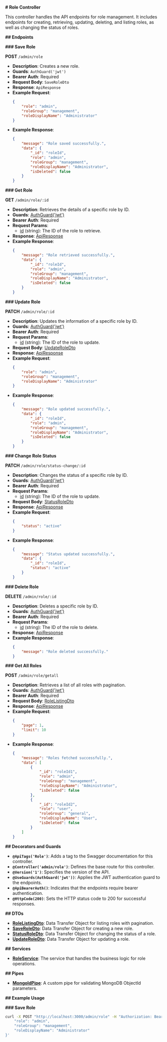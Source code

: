 **# Role Controller**

This controller handles the API endpoints for role management. It includes endpoints for creating, retrieving, updating, deleting, and listing roles, as well as changing the status of roles.

**## Endpoints**

**### Save Role**

****POST**** `/admin/role`

- ****Description****: Creates a new role.
- ****Guards****: `AuthGuard('jwt')`
- ****Bearer Auth****: Required
- ****Request Body****: `SaveRoleDto`
- ****Response****: `ApiResponse`
- ****Example Request****:
    ```json
    {
        "role": "admin",
        "roleGroup": "management",
        "roleDisplayName": "Administrator"
    }
    ```
- ****Example Response****:
    ```json
    {
        "message": "Role saved successfully.",
        "data": {
            "_id": "roleId",
            "role": "admin",
            "roleGroup": "management",
            "roleDisplayName": "Administrator",
            "isDeleted": false
        }
    }
    ```

**### Get Role**

****GET**** `/admin/role/:id`

- ****Description****: Retrieves the details of a specific role by ID.
- ****Guards****: [AuthGuard('jwt')](__http://_vscodecontentref_/0__)
- ****Bearer Auth****: Required
- ****Request Params****:
    - [id](__http://_vscodecontentref_/1__) (string): The ID of the role to retrieve.
- ****Response****: [ApiResponse](__http://_vscodecontentref_/2__)
- ****Example Response****:
    ```json
    {
        "message": "Role retrieved successfully.",
        "data": {
            "_id": "roleId",
            "role": "admin",
            "roleGroup": "management",
            "roleDisplayName": "Administrator",
            "isDeleted": false
        }
    }
    ```

**### Update Role**

****PATCH**** `/admin/role/:id`

- ****Description****: Updates the information of a specific role by ID.
- ****Guards****: [AuthGuard('jwt')](__http://_vscodecontentref_/3__)
- ****Bearer Auth****: Required
- ****Request Params****:
    - [id](__http://_vscodecontentref_/4__) (string): The ID of the role to update.
- ****Request Body****: [UpdateRoleDto](__http://_vscodecontentref_/5__)
- ****Response****: [ApiResponse](__http://_vscodecontentref_/6__)
- ****Example Request****:
    ```json
    {
        "role": "admin",
        "roleGroup": "management",
        "roleDisplayName": "Administrator"
    }
    ```
- ****Example Response****:
    ```json
    {
        "message": "Role updated successfully.",
        "data": {
            "_id": "roleId",
            "role": "admin",
            "roleGroup": "management",
            "roleDisplayName": "Administrator",
            "isDeleted": false
        }
    }
    ```

**### Change Role Status**

****PATCH**** `/admin/role/status-change/:id`

- ****Description****: Changes the status of a specific role by ID.
- ****Guards****: [AuthGuard('jwt')](__http://_vscodecontentref_/7__)
- ****Bearer Auth****: Required
- ****Request Params****:
    - [id](__http://_vscodecontentref_/8__) (string): The ID of the role to update.
- ****Request Body****: [StatusRoleDto](__http://_vscodecontentref_/9__)
- ****Response****: [ApiResponse](__http://_vscodecontentref_/10__)
- ****Example Request****:
    ```json
    {
        "status": "active"
    }
    ```
- ****Example Response****:
    ```json
    {
        "message": "Status updated successfully.",
        "data": {
            "_id": "roleId",
            "status": "active"
        }
    }
    ```

**### Delete Role**

****DELETE**** `/admin/role/:id`

- ****Description****: Deletes a specific role by ID.
- ****Guards****: [AuthGuard('jwt')](__http://_vscodecontentref_/11__)
- ****Bearer Auth****: Required
- ****Request Params****:
    - [id](__http://_vscodecontentref_/12__) (string): The ID of the role to delete.
- ****Response****: [ApiResponse](__http://_vscodecontentref_/13__)
- ****Example Response****:
    ```json
    {
        "message": "Role deleted successfully."
    }
    ```

**### Get All Roles**

****POST**** `/admin/role/getall`

- ****Description****: Retrieves a list of all roles with pagination.
- ****Guards****: [AuthGuard('jwt')](__http://_vscodecontentref_/14__)
- ****Bearer Auth****: Required
- ****Request Body****: [RoleListingDto](__http://_vscodecontentref_/15__)
- ****Response****: [ApiResponse](__http://_vscodecontentref_/16__)
- ****Example Request****:
    ```json
    {
        "page": 1,
        "limit": 10
    }
    ```
- ****Example Response****:
    ```json
    {
        "message": "Roles fetched successfully.",
        "data": [
            {
                "_id": "roleId1",
                "role": "admin",
                "roleGroup": "management",
                "roleDisplayName": "Administrator",
                "isDeleted": false
            },
            {
                "_id": "roleId2",
                "role": "user",
                "roleGroup": "general",
                "roleDisplayName": "User",
                "isDeleted": false
            }
        ]
    }
    ```

**## Decorators and Guards**

- ********`@ApiTags('Role')`********: Adds a tag to the Swagger documentation for this controller.
- ********`@Controller('admin/role')`********: Defines the base route for this controller.
- ********`@Version('1')`********: Specifies the version of the API.
- ********`@UseGuards(AuthGuard('jwt'))`********: Applies the JWT authentication guard to the endpoints.
- ********`@ApiBearerAuth()`********: Indicates that the endpoints require bearer authentication.
- ********`@HttpCode(200)`********: Sets the HTTP status code to 200 for successful responses.

**## DTOs**

- ****[****RoleListingDto****](**__http://_vscodecontentref_/17__**)****: Data Transfer Object for listing roles with pagination.
- ****[****SaveRoleDto****](**__http://_vscodecontentref_/18__**)****: Data Transfer Object for creating a new role.
- ****[****StatusRoleDto****](**__http://_vscodecontentref_/19__**)****: Data Transfer Object for changing the status of a role.
- ****[****UpdateRoleDto****](**__http://_vscodecontentref_/20__**)****: Data Transfer Object for updating a role.

**## Services**

- ****[****RoleService****](**__http://_vscodecontentref_/21__**)****: The service that handles the business logic for role operations.

**## Pipes**

- ****[****MongoIdPipe****](**__http://_vscodecontentref_/22__**)****: A custom pipe for validating MongoDB ObjectId parameters.

**## Example Usage**

**### Save Role**

```sh
curl -X POST "http://localhost:3000/admin/role" -H "Authorization: Bearer <your_token>" -H "Content-Type: application/json" -d '{
    "role": "admin",
    "roleGroup": "management",
    "roleDisplayName": "Administrator"
}'